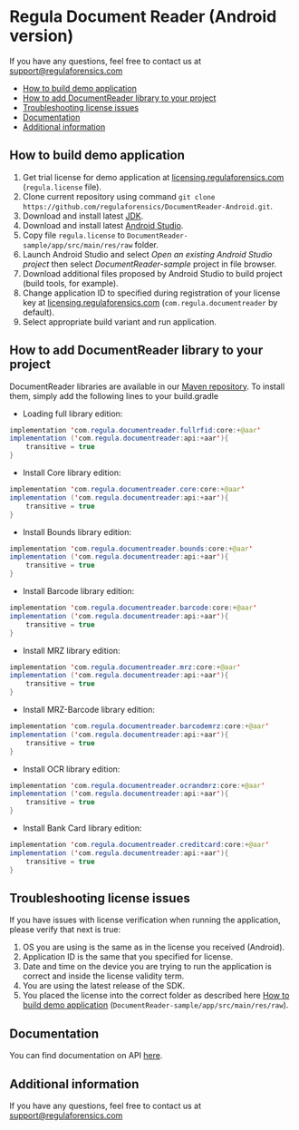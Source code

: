 # Regula Document Reader (Android version)
If you have any questions, feel free to contact us at support@regulaforensics.com

* [How to build demo application](#how_to_build_demo_application)
* [How to add DocumentReader library to your project](#how_to_add_documentreader_library_to_your_project)
* [Troubleshooting license issues](#troubleshooting_license_issues)
* [Documentation](#docs)
* [Additional information](#additional_information)

## <a name="how_to_build_demo_application"></a> How to build demo application
1. Get trial license for demo application at [licensing.regulaforensics.com](https://licensing.regulaforensics.com) (`regula.license` file).
1. Clone current repository using command `git clone https://github.com/regulaforensics/DocumentReader-Android.git`.
1. Download and install latest [JDK](http://www.oracle.com/technetwork/java/javase/downloads/index.html).
1. Download and install latest [Android Studio](https://developer.android.com/studio/index.html).
1. Copy file `regula.license` to `DocumentReader-sample/app/src/main/res/raw` folder. 
1. Launch Android Studio and select _Open an existing Android Studio project_ then select _DocumentReader-sample_ project in file browser.
1. Download additional files proposed by Android Studio to build project (build tools, for example).
3. Change application ID to specified during registration of your license key at [licensing.regulaforensics.com](https://licensing.regulaforensics.com) (`com.regula.documentreader` by default).
1. Select appropriate build variant and run application.

## <a name="how_to_add_documentreader_library_to_your_project"></a> How to add DocumentReader library to your project

DocumentReader libraries are available in our [Maven repository](http://maven.regulaforensics.com/RegulaDocumentReader/com/regula/documentreader/). To install
them, simply add the following lines to your build.gradle

* Loading full library edition:
```java
implementation 'com.regula.documentreader.fullrfid:core:+@aar'	
implementation ('com.regula.documentreader:api:+aar'){
	transitive = true
}
```
* Install Core library edition:
```java
implementation 'com.regula.documentreader.core:core:+@aar'
implementation ('com.regula.documentreader:api:+aar'){
	transitive = true
}
```
* Install Bounds library edition:
```java
implementation 'com.regula.documentreader.bounds:core:+@aar'
implementation ('com.regula.documentreader:api:+aar'){
	transitive = true
}
```
* Install Barcode library edition:
```java
implementation 'com.regula.documentreader.barcode:core:+@aar'
implementation ('com.regula.documentreader:api:+aar'){
	transitive = true
}
```
* Install MRZ library edition:
```java
implementation 'com.regula.documentreader.mrz:core:+@aar'
implementation ('com.regula.documentreader:api:+aar'){
	transitive = true
}
```
* Install MRZ-Barcode library edition:
```java
implementation 'com.regula.documentreader.barcodemrz:core:+@aar'
implementation ('com.regula.documentreader:api:+aar'){
	transitive = true
}
```
* Install OCR library edition:
```java
implementation 'com.regula.documentreader.ocrandmrz:core:+@aar'
implementation ('com.regula.documentreader:api:+aar'){
	transitive = true
}
```
* Install Bank Card library edition:
```java
implementation 'com.regula.documentreader.creditcard:core:+@aar'
implementation ('com.regula.documentreader:api:+aar'){
	transitive = true
}
```

## <a name="troubleshooting_license_issues"></a> Troubleshooting license issues
If you have issues with license verification when running the application, please verify that next is true:
1. OS you are using is the same as in the license you received (Android).
1. Application ID is the same that you specified for license.
1. Date and time on the device you are trying to run the application is correct and inside the license validity term.
1. You are using the latest release of the SDK.
1. You placed the license into the correct folder as described here [How to build demo application](#how_to_build_demo_application) (`DocumentReader-sample/app/src/main/res/raw`).

## <a name="docs"></a> Documentation
You can find documentation on API [here](https://regulaforensics.github.io/DocumentReader-Android/).

## <a name="additional_information"></a> Additional information
If you have any questions, feel free to contact us at support@regulaforensics.com
